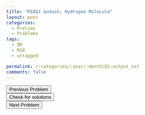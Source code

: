 ```yaml
---
title: "M18Q1 &ndash; Hydrogen Molecule"
layout: post
categories:
  - Prelims
  - Problems
tags:
  - QM
  - M18
  - untagged

permalink: /:categories/:year/:month/Q1:output_ext
comments: false
---
```

<object data="2018M1Q.pdf" type="application/pdf" width="100%" height="500"></object>

<div class='navbar'>
	<div float='left'><button onclick="window.location='E3.html'" >Previous Problem</button></div>
	<div float='center'><button onclick="window.location='https://princetonprelim.com/prelim/38/'">Check for solutions</button></div>
	<div float='right'><button onclick="window.location='Q2.html'" > Next Problem</button></div>
</div>
